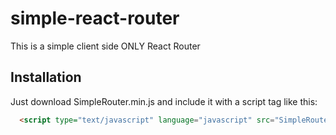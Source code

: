# simple-react-router
This is a simple client side ONLY React Router


Installation
------------
Just download SimpleRouter.min.js and include it with a script tag like this:
```html
  <script type="text/javascript" language="javascript" src="SimpleRouter.min.js" charset="utf-8"></script>
```

